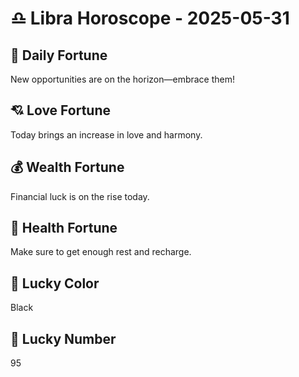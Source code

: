 # ♎ Libra Horoscope - 2025-05-31

## 🎯 Daily Fortune

New opportunities are on the horizon—embrace them!

## 💘 Love Fortune

Today brings an increase in love and harmony.

## 💰 Wealth Fortune

Financial luck is on the rise today.

## 🌱 Health Fortune

Make sure to get enough rest and recharge.

## 🎨 Lucky Color

Black

## 🔢 Lucky Number

95
